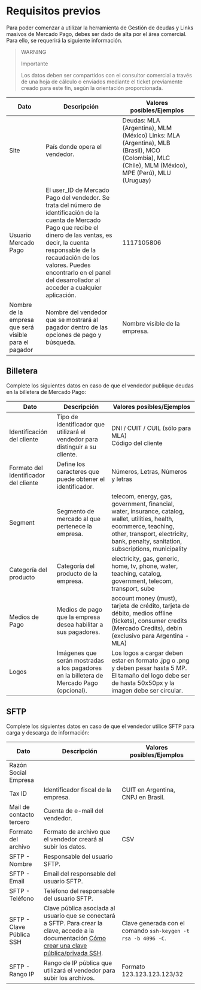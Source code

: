 # Requisitos previos

Para poder comenzar a utilizar la herramienta de Gestión de deudas y Links masivos de Mercado Pago, debes ser dado de alta por el área comercial. Para ello, se requerirá la siguiente información.

> WARNING
>
> Importante
>
> Los datos deben ser compartidos con el consultor comercial a través de una hoja de cálculo o enviados mediante el ticket previamente creado para este fin, según la orientación proporcionada.

| Dato                             | Descripción                                                                                                                                                      | Valores posibles/Ejemplos                                                                                           |
|----------------------------------|------------------------------------------------------------------------------------------------------------------------------------------------------------------|---------------------------------------------------------------------------------------------------------------------|
| Site                         | País donde opera el vendedor.                                                                                                                                    | Deudas: MLA (Argentina), MLM (México) Links: MLA (Argentina), MLB (Brasil), MCO (Colombia), MLC (Chile), MLM (México), MPE (Perú), MLU (Uruguay)        |
| Usuario Mercado Pago         | El user_ID de Mercado Pago del vendedor. Se trata del número de identificación de la cuenta de Mercado Pago que recibe el dinero de las ventas, es decir, la cuenta responsable de la recaudación de los valores. Puedes encontrarlo en el panel del desarrollador al acceder a cualquier aplicación. | 1117105806                                                                                                                                                            |
| Nombre de la empresa que será visible para el pagador | Nombre del vendedor que se mostrará al pagador dentro de las opciones de pago y búsqueda.                                                        | Nombre visible de la empresa.                                                                                      |

## Billetera 

Complete los siguientes datos en caso de que el vendedor publique deudas en la billetera de Mercado Pago:

| Dato                        | Descripción                                                                                                         | Valores posibles/Ejemplos                                                                                                    |
|-----------------------------|---------------------------------------------------------------------------------------------------------------------|------------------------------------------------------------------------------------------------------------------------------|
| Identificación del cliente  | Tipo de identificador que utilizará el vendedor para distinguir a su cliente.                                      | DNI / CUIT / CUIL (sólo para MLA) <br> Código del cliente                                                                         |
| Formato del identificador del cliente | Define los caracteres que puede obtener el identificador.                                                          | Números, Letras, Números y letras                                                                                            |
| Segment                     | Segmento de mercado al que pertenece la empresa.                                                                   | telecom, energy, gas, government, financial, water, insurance, catalog, wallet, utilities, health, ecommerce, teaching, other, transport, electricity, bank, penalty, sanitation, subscriptions, municipality |
| Categoría del producto      | Categoría del producto de la empresa.                                                                              | electricity, gas, generic, home, tv, phone, water, teaching, catalog, government, telecom, transport, sube                     |
| Medios de Pago      | Medios de pago que la empresa desea habilitar a sus pagadores.                                                                              | account money (must), tarjeta de crédito, tarjeta de débito, medios offline (tickets), consumer credits (Mercado Credits), debin (exclusivo para Argentina - MLA)                     |
| Logos                       | Imágenes que serán mostradas a los pagadores en la billetera de Mercado Pago (opcional).                        | Los logos a cargar deben estar en formato .jpg o .png y deben pesar hasta 5 MP. El tamaño del logo debe ser de hasta 50x50px y la imagen debe ser circular. |

## SFTP

Complete los siguientes datos en caso de que el vendedor utilice SFTP para carga y descarga de información:

| Dato                        | Descripción                                                                                   | Valores posibles/Ejemplos                                                                                                    |
|-----------------------------|-----------------------------------------------------------------------------------------------|------------------------------------------------------------------------------------------------------------------------------|
| Razón Social Empresa        |                                                                                          |                                                                                                                         |
| Tax ID                      | Identificador fiscal de la empresa.                                                                                         | CUIT en Argentina, CNPJ en Brasil.                                                                                                                        |
| Mail de contacto tercero    | Cuenta de e-mail del vendedor.                                                               |                                                                                                                         |
| Formato del archivo         | Formato de archivo que el vendedor creará al subir los datos.                               | CSV                                                                                                                          |
| SFTP - Nombre               | Responsable del usuario SFTP.                                                                |                                                                                                                         |
| SFTP - Email                | Email del responsable del usuario SFTP.                                                       |                                                                                                                         |
| SFTP - Teléfono             | Teléfono del responsable del usuario SFTP.                                                    |                                                                                                                         |
| SFTP - Clave Pública SSH    | Clave pública asociada al usuario que se conectará a SFTP. Para crear la clave, accede a la documentación [Cómo crear una clave pública/privada SSH](). | Clave generada con el comando `ssh-keygen -t rsa -b 4096 -C`.                                                                |
| SFTP - Rango IP             | Rango de IP pública que utilizará el vendedor para subir los archivos.                        | Formato 123.123.123.123/32                                                                                                  |
